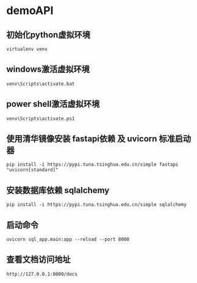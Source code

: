 # demoAPI
## 初始化python虚拟环境
`virtualenv venv`
## windows激活虚拟环境
`venv\Scripts\activate.bat`
## power shell激活虚拟环境
`venv\Scripts\activate.ps1`
## 使用清华镜像安装 fastapi依赖 及  uvicorn 标准启动器
`pip install -i https://pypi.tuna.tsinghua.edu.cn/simple fastapi "uvicorn[standard]"`
## 安装数据库依赖 sqlalchemy
`pip install -i https://pypi.tuna.tsinghua.edu.cn/simple sqlalchemy`
## 启动命令
`uvicorn sql_app.main:app --reload --port 8000`
## 查看文档访问地址
`http://127.0.0.1:8000/docs`